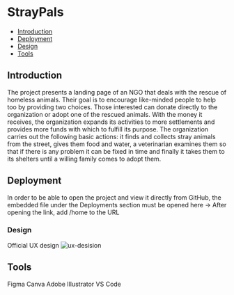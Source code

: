 # StrayPals

- [Introduction](#introduction)
- [Deployment](#deployment)
- [Design](#design)
- [Tools](#tools)

## Introduction
The project presents a landing page of an NGO that deals with the rescue of homeless animals. Their goal is to encourage like-minded people to help too by providing two choices. Those interested can donate directly to the organization or adopt one of the rescued animals. With the money it receives, the organization expands its activities to more settlements and provides more funds with which to fulfill its purpose. The organization carries out the following basic actions: it finds and collects stray animals from the street, gives them food and water, a veterinarian examines them so that if there is any problem it can be fixed in time and finally it takes them to its shelters until a willing family comes to adopt them.

## Deployment
In order to be able to open the project and view it directly from GitHub, the embedded file under the Deployments section must be opened here ->
After opening the link, add /home to the URL

### Design
Official UX design
![ux-desision](/img/Stray%20Pals-1.png)

## Tools
Figma
Canva
Adobe Illustrator
VS Code